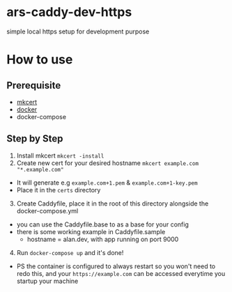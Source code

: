 # ars-caddy-dev-https
simple local https setup for development purpose

# How to use
## Prerequisite
* [mkcert](https://github.com/FiloSottile/mkcert)
* [docker](https://docs.docker.com/get-docker/)
* docker-compose

## Step by Step
1. Install mkcert `mkcert -install`
2. Create new cert for your desired hostname `mkcert example.com "*.example.com"`
  * It will generate e.g `example.com+1.pem` & `example.com+1-key.pem`
  * Place it in the `certs` directory
3. Create Caddyfile, place it in the root of this directory alongside the docker-compose.yml
  * you can use the Caddyfile.base to as a base for your config
  * there is some working example in Caddyfile.sample
    * hostname = alan.dev, with app running on port 9000 
4. Run `docker-compose up` and it's done!
  * PS the container is configured to always restart so you won't need to redo this, and your `https://example.com` can be accessed everytime you startup your machine